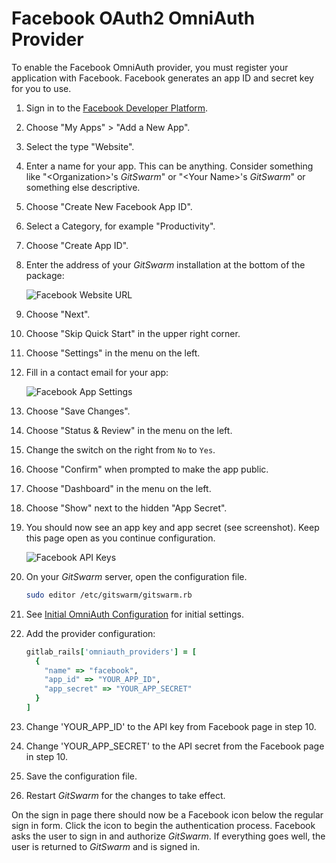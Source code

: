 # Facebook OAuth2 OmniAuth Provider

To enable the Facebook OmniAuth provider, you must register your application
with Facebook. Facebook generates an app ID and secret key for you to use.

1.  Sign in to the [Facebook Developer
    Platform](https://developers.facebook.com/).

1.  Choose "My Apps" \> "Add a New App".

1.  Select the type "Website".

1.  Enter a name for your app. This can be anything. Consider something
    like "\<Organization\>'s $GitSwarm$" or "\<Your Name\>'s $GitSwarm$" or
    something else descriptive.

1.  Choose "Create New Facebook App ID".

1.  Select a Category, for example "Productivity".

1.  Choose "Create App ID".

1.  Enter the address of your $GitSwarm$ installation at the bottom of the
    package:

    ![Facebook Website URL](facebook_website_url.png)

1.  Choose "Next".

1.  Choose "Skip Quick Start" in the upper right corner.

1.  Choose "Settings" in the menu on the left.

1.  Fill in a contact email for your app:

    ![Facebook App Settings](facebook_app_settings.png)

1.  Choose "Save Changes".

1.  Choose "Status & Review" in the menu on the left.

1.  Change the switch on the right from `No` to `Yes`.

1.  Choose "Confirm" when prompted to make the app public.

1.  Choose "Dashboard" in the menu on the left.

1.  Choose "Show" next to the hidden "App Secret".

1.  You should now see an app key and app secret (see screenshot). Keep
    this page open as you continue configuration.

    ![Facebook API Keys](facebook_api_keys.png)

1.  On your $GitSwarm$ server, open the configuration file.

    ```bash
    sudo editor /etc/gitswarm/gitswarm.rb
    ```

1.  See [Initial OmniAuth
    Configuration](omniauth.md#initial-omniauth-configuration) for initial
    settings.

1.  Add the provider configuration:

    ```ruby
    gitlab_rails['omniauth_providers'] = [
      {
        "name" => "facebook",
        "app_id" => "YOUR_APP_ID",
        "app_secret" => "YOUR_APP_SECRET"
      }
    ]
    ```

1.  Change 'YOUR_APP_ID' to the API key from Facebook page in step 10.

1.  Change 'YOUR_APP_SECRET' to the API secret from the Facebook page in
    step 10.

1.  Save the configuration file.

1.  Restart $GitSwarm$ for the changes to take effect.

On the sign in page there should now be a Facebook icon below the regular
sign in form. Click the icon to begin the authentication process. Facebook
asks the user to sign in and authorize $GitSwarm$. If everything goes well,
the user is returned to $GitSwarm$ and is signed in.
